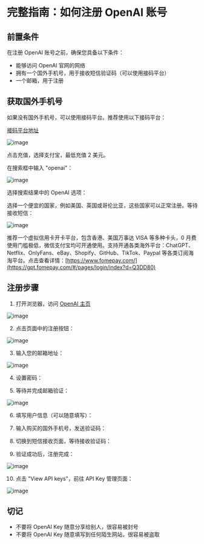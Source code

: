 # 完整指南：如何注册 OpenAI 账号

## 前置条件

在注册 OpenAI 账号之前，确保您具备以下条件：

- 能够访问 OpenAI 官网的网络
- 拥有一个国外手机号，用于接收短信验证码（可以使用接码平台）
- 一个邮箱，用于注册

## 获取国外手机号

如果没有国外手机号，可以使用接码平台。推荐使用以下接码平台：

[接码平台地址](https://sms-activate.org/?ref=10195922)

![image](https://github.com/flournoym555/OpenAI/assets/169972387/4101b163-f5fc-48c6-849a-76ee81ee0798)



点击充值，选择支付宝，最低充值 2 美元。

在搜索框中输入 "openai"：

![image](https://github.com/flournoym555/OpenAI/assets/169972387/d36e535d-2196-4a93-875e-2d861abd8229)


选择搜索结果中的 OpenAI 选项：


选择一个便宜的国家，例如美国、英国或哥伦比亚，这些国家可以正常注册。等待接收短信：

![image](https://github.com/flournoym555/OpenAI/assets/169972387/a0e3772b-23bc-4b11-9dac-13f2b13002fc)



推荐一个虚拟信用卡开卡平台，包含香港、美国万事达 VISA 等多种卡头，0 月费使用门槛极低，微信支付宝均可开通使用。支持开通各类海外平台：ChatGPT、Netflix、OnlyFans、eBay、Shopify、GitHub、TikTok、Paypal 等各类订阅海淘平台。点击查看详情：[https://www.fomepay.com/](https://gpt.fomepay.com/#/pages/login/index?d=Q3DD80)

## 注册步骤

1. 打开浏览器，访问 [OpenAI 主页](https://www.openai.com/)

![image](https://github.com/flournoym555/OpenAI/assets/169972387/9683df60-7d03-456d-8cc9-3dd4a42f4354)



2. 点击页面中的注册按钮：

![image](https://github.com/flournoym555/OpenAI/assets/169972387/a2a05a6e-71eb-435b-bd9b-c56428dac777)


3. 输入您的邮箱地址：

![image](https://github.com/flournoym555/OpenAI/assets/169972387/3aef8388-fc4e-4754-9c7d-80634f2e1467)


4. 设置密码：

5. 等待并完成邮箱验证：

![image](https://github.com/flournoym555/OpenAI/assets/169972387/800df922-f2a2-4d25-a4ec-5d6ff209bc1b)


6. 填写用户信息（可以随意填写）：

7. 输入购买的国外手机号，发送验证码：

8. 切换到短信接收页面，等待接收验证码：

9. 验证成功后，注册完成：

![image](https://github.com/flournoym555/OpenAI/assets/169972387/38ae27a7-f913-426b-8170-2003b4127df7)

10. 点击 "View API keys"，前往 API Key 管理页面：

![image](https://github.com/flournoym555/OpenAI/assets/169972387/e8c71edc-da04-4aff-8a29-c9ac8b56a736)


## 切记

- 不要将 OpenAI Key 随意分享给别人，很容易被封号
- 不要将 OpenAI Key 随意填写到任何陌生网站，很容易被盗取


